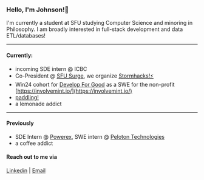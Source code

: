 
### Hello, I'm Johnson!👋

I'm currently a student at SFU studying Computer Science and minoring in Philosophy. I am broadly interested in full-stack development and data ETL/databases!

---

#### Currently:
- incoming SDE intern @ ICBC
- Co-President @ [SFU Surge](https://sfusurge.com/), we organize [Stormhacks!⚡](https://stormhacks.com/)
- Win24 cohort for [Develop For Good](https://www.developforgood.org/) as a SWE for the non-profit [https://involvemint.io/](https://involvemint.io/)
- [paddling!](https://www.instagram.com/dhvelocity/)
- a lemonade addict
---
#### Previously
- SDE Intern @ [Powerex](https://powerex.com/), SWE intern @ [Peloton Technologies](https://peloton-technologies.com/)
- a coffee addict

#### Reach out to me via
[Linkedin](https://www.linkedin.com/in/johnson-luong/) | [Email](jkl53@sfu.ca)
